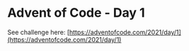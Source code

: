 # Advent of Code - Day 1

See challenge here: [https://adventofcode.com/2021/day/1](https://adventofcode.com/2021/day/1)
